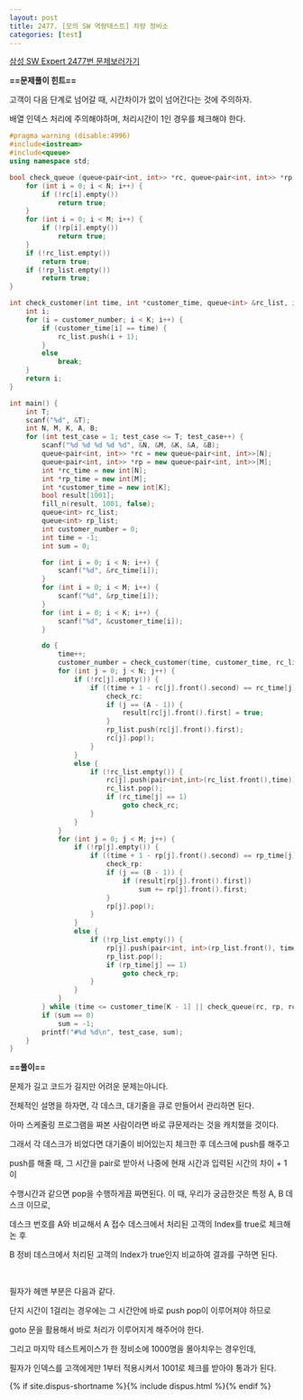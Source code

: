 ```yaml
---
layout: post
title: 2477. [모의 SW 역량테스트] 차량 정비소
categories: [test]
---
```

[삼성 SW Expert 2477번 문제보러가기](https://swexpertacademy.com/main/code/problem/problemDetail.do?contestProbId=AV6c6bgaIuoDFAXy#none)

**==문제풀이 힌트==**<br>

고객이 다음 단계로 넘어갈 때, 시간차이가 없이 넘어간다는 것에 주의하자.<br>

배열 인덱스 처리에 주의해야하며,  처리시간이 1인 경우를 체크해야 한다.<br>

```cpp
#pragma warning (disable:4996)
#include<iostream>
#include<queue>
using namespace std;

bool check_queue (queue<pair<int, int>> *rc, queue<pair<int, int>> *rp, queue<int> &rc_list, queue<int> &rp_list, int N, int M) {
	for (int i = 0; i < N; i++) {
		if (!rc[i].empty())
			return true;
	}
	for (int i = 0; i < M; i++) {
		if (!rp[i].empty())
			return true;
	}
	if (!rc_list.empty())
		return true;
	if (!rp_list.empty())
		return true;
}

int check_customer(int time, int *customer_time, queue<int> &rc_list, int customer_number, int K) {
	int i;
	for (i = customer_number; i < K; i++) {
		if (customer_time[i] == time) {
			rc_list.push(i + 1);
		}
		else
			break;
	}
	return i;
}

int main() {
	int T;
	scanf("%d", &T);
	int N, M, K, A, B;
	for (int test_case = 1; test_case <= T; test_case++) {
		scanf("%d %d %d %d %d", &N, &M, &K, &A, &B);
		queue<pair<int, int>> *rc = new queue<pair<int, int>>[N];
		queue<pair<int, int>> *rp = new queue<pair<int, int>>[M];
		int *rc_time = new int[N];
		int *rp_time = new int[M];
		int *customer_time = new int[K];
		bool result[1001];
		fill_n(result, 1001, false);
		queue<int> rc_list;
		queue<int> rp_list;
		int customer_number = 0;
		int time = -1;
		int sum = 0;

		for (int i = 0; i < N; i++) {
			scanf("%d", &rc_time[i]);
		}
		for (int i = 0; i < M; i++) {
			scanf("%d", &rp_time[i]);
		}
		for (int i = 0; i < K; i++) {
			scanf("%d", &customer_time[i]);
		}

		do {
			time++;
			customer_number = check_customer(time, customer_time, rc_list, customer_number, K);
			for (int j = 0; j < N; j++) {
				if (!rc[j].empty()) {
					if ((time + 1 - rc[j].front().second) == rc_time[j]) {
						check_rc:
						if (j == (A - 1)) {
							result[rc[j].front().first] = true;
						}
						rp_list.push(rc[j].front().first);
						rc[j].pop();
					}
				}
				else {
					if (!rc_list.empty()) {		
						rc[j].push(pair<int,int>(rc_list.front(),time));
						rc_list.pop();
						if (rc_time[j] == 1)
							goto check_rc;
					}
				}
			}
			for (int j = 0; j < M; j++) {
				if (!rp[j].empty()) {
					if ((time + 1 - rp[j].front().second) == rp_time[j]) {
						check_rp:
						if (j == (B - 1)) {
							if (result[rp[j].front().first])
								sum += rp[j].front().first;
						}
						rp[j].pop();
					}
				}
				else {
					if (!rp_list.empty()) {
						rp[j].push(pair<int, int>(rp_list.front(), time));
						rp_list.pop();
						if (rp_time[j] == 1)
							goto check_rp;
					}
				}
			}
		} while (time <= customer_time[K - 1] || check_queue(rc, rp, rc_list, rp_list, N, M));
		if (sum == 0)
			sum = -1;
		printf("#%d %d\n", test_case, sum);
	}
}
```

**==풀이==**<br>

문제가 길고 코드가 길지만 어려운 문제는아니다. <br>

전체적인  설명을 하자면, 각 데스크, 대기줄을 큐로 만들어서 관리하면 된다.<br>

아마 스케줄링 프로그램을 짜본 사람이라면 바로 큐문제라는 것을 캐치했을 것이다.<br>

그래서 각 데스크가 비었다면 대기줄이 비어있는지 체크한 후 데스크에 push를 해주고<br>

push를 해줄 때, 그 시간을 pair로 받아서 나중에 현재 시간과 입력된 시간의 차이 + 1 이<br>

수행시간과 같으면 pop을 수행하게끔 짜면된다. 이 때, 우리가 궁금한것은 특정 A, B 데스크 이므로,<br>

데스크 번호를 A와 비교해서 A 접수 데스크에서 처리된 고객의 Index를 true로 체크해논 후<br>

B 정비 데스크에서 처리된 고객의 Index가 true인지 비교하여 결과를 구하면 된다.<br>

<br>

필자가 헤맨 부분은 다음과 같다.<br>

단지 시간이 1걸리는 경우에는 그 시간안에 바로 push pop이 이루어져야 하므로<br>

goto 문을 활용해서 바로 처리가 이루어지게 해주어야 한다.<br>

그리고 마지막 테스트케이스가 한 정비소에 1000명을 몰아치우는 경우인데,<br>

필자가 인덱스를 고객에게만 1부터 적용시켜서 1001로 체크를 받아야 통과가 된다.<br>

{% if site.dispus-shortname %}{% include dispus.html %}{% endif %}